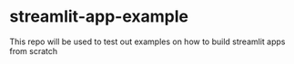 # streamlit-app-example
This repo will be used to test out examples on how to build streamlit apps from scratch
